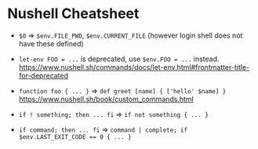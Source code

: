 # Nushell Cheatsheet

-   `$0` => `$env.FILE_PWD`, `$env.CURRENT_FILE` (however login shell does not have these defined)

-   `let-env FOO = ...` is deprecated, use `$env.FOO = ...` instead.
    https://www.nushell.sh/commands/docs/let-env.html#frontmatter-title-for-deprecated

-   `function foo { ... }` => `def greet [name] { ['hello' $name] }`
    https://www.nushell.sh/book/custom_commands.html

-   `if ! something; then ... fi` => `if not something { ... }`

-   `if command; then ... fi` => `command | complete; if $env.LAST_EXIT_CODE == 0 { ... }`
